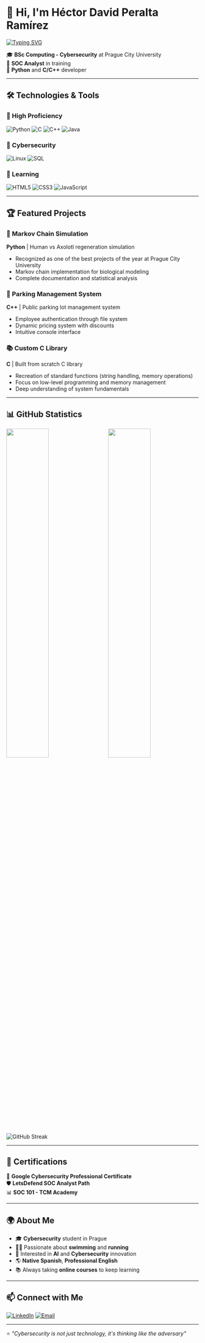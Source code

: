 # 👋 Hi, I'm Héctor David Peralta Ramírez

[![Typing SVG](https://readme-typing-svg.herokuapp.com?font=Fira+Code&pause=1000&color=36BCF7&lines=Cybersecurity+Student;Python+Developer;C%2B%2B+Enthusiast;Always+learning+new+things)](https://git.io/typing-svg)

🎓 **BSc Computing - Cybersecurity** at Prague City University  
🔐 **SOC Analyst** in training  
🐍 **Python** and **C/C++** developer  

---

## 🛠️ Technologies & Tools

### 💪 High Proficiency
![Python](https://img.shields.io/badge/-Python-3776AB?style=for-the-badge&logo=python&logoColor=white)
![C](https://img.shields.io/badge/-C-A8B9CC?style=for-the-badge&logo=c&logoColor=black)
![C++](https://img.shields.io/badge/-C++-00599C?style=for-the-badge&logo=cplusplus&logoColor=white)
![Java](https://img.shields.io/badge/-Java-007396?style=for-the-badge&logo=java&logoColor=white)

### 🔐 Cybersecurity
![Linux](https://img.shields.io/badge/-Linux-FCC624?style=for-the-badge&logo=linux&logoColor=black)
![SQL](https://img.shields.io/badge/-SQL-4479A1?style=for-the-badge&logo=mysql&logoColor=white)

### 🌱 Learning
![HTML5](https://img.shields.io/badge/-HTML5-E34F26?style=for-the-badge&logo=html5&logoColor=white)
![CSS3](https://img.shields.io/badge/-CSS3-1572B6?style=for-the-badge&logo=css3&logoColor=white)
![JavaScript](https://img.shields.io/badge/-JavaScript-F7DF1E?style=for-the-badge&logo=javascript&logoColor=black)

---

## 🏆 Featured Projects

### 🧬 Markov Chain Simulation
**Python** | Human vs Axolotl regeneration simulation
- Recognized as one of the best projects of the year at Prague City University
- Markov chain implementation for biological modeling
- Complete documentation and statistical analysis

### 🚗 Parking Management System  
**C++** | Public parking lot management system
- Employee authentication through file system
- Dynamic pricing system with discounts
- Intuitive console interface

### 📚 Custom C Library
**C** | Built from scratch C library
- Recreation of standard functions (string handling, memory operations)
- Focus on low-level programming and memory management
- Deep understanding of system fundamentals

---

## 📊 GitHub Statistics

<img align="left" width="47%" src="https://github-readme-stats.vercel.app/api?username=HectorPeralta12&theme=radical&show_icons=true&hide_border=true" />
<img align="right" width="47%" src="https://github-readme-stats.vercel.app/api/top-langs/?username=HectorPeralta12&layout=compact&theme=radical&hide_border=true" />

<br clear="both" />

![GitHub Streak](https://streak-stats.demolab.com/?user=HectorPeralta12&theme=radical&hide_border=true)

---

## 🎯 Certifications

🔐 **Google Cybersecurity Professional Certificate**  
🛡️ **LetsDefend SOC Analyst Path**  
📊 **SOC 101 - TCM Academy**

---

## 🌍 About Me

- 🎓 **Cybersecurity** student in Prague
- 🏊‍♂️ Passionate about **swimming** and **running**
- 🤖 Interested in **AI** and **Cybersecurity** innovation
- 🌎 **Native Spanish**, **Professional English**
- 📚 Always taking **online courses** to keep learning

---

## 📫 Connect with Me

[![LinkedIn](https://img.shields.io/badge/-LinkedIn-0077B5?style=for-the-badge&logo=linkedin&logoColor=white)](https://www.linkedin.com/in/hectorperram/)
[![Email](https://img.shields.io/badge/-Email-D14836?style=for-the-badge&logo=gmail&logoColor=white)](mailto:hector.peralta@praguecollege.cz)

---

⭐ *"Cybersecurity is not just technology, it's thinking like the adversary"*
